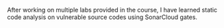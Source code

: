 After working on  multiple labs provided in the course, I have learned static code analysis on vulnerable source codes using SonarCloud gates.
